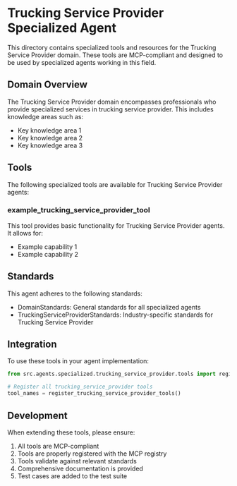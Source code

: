 # Trucking Service Provider Specialized Agent

This directory contains specialized tools and resources for the Trucking Service Provider domain. These tools are MCP-compliant and designed to be used by specialized agents working in this field.

## Domain Overview

The Trucking Service Provider domain encompasses professionals who provide specialized services in trucking service provider. This includes knowledge areas such as:

- Key knowledge area 1
- Key knowledge area 2
- Key knowledge area 3

## Tools

The following specialized tools are available for Trucking Service Provider agents:

### example_trucking_service_provider_tool

This tool provides basic functionality for Trucking Service Provider agents. It allows for:

- Example capability 1
- Example capability 2

## Standards

This agent adheres to the following standards:

- DomainStandards: General standards for all specialized agents
- TruckingServiceProviderStandards: Industry-specific standards for Trucking Service Provider

## Integration

To use these tools in your agent implementation:

```python
from src.agents.specialized.trucking_service_provider.tools import register_trucking_service_provider_tools

# Register all trucking_service_provider tools
tool_names = register_trucking_service_provider_tools()
```

## Development

When extending these tools, please ensure:

1. All tools are MCP-compliant
2. Tools are properly registered with the MCP registry
3. Tools validate against relevant standards
4. Comprehensive documentation is provided
5. Test cases are added to the test suite
